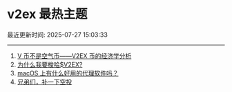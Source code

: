 # v2ex 最热主题

最近更新时间: 2025-07-27 15:03:33

--- 
1. [V 币不是空气币——V2EX 币的经济学分析](https://www.v2ex.com/t/1147929) 
2. [为什么我要梭哈$V2EX?](https://www.v2ex.com/t/1147939) 
3. [macOS 上有什么好用的代理软件吗？](https://www.v2ex.com/t/1147943) 
4. [兄弟们，补一下空投](https://www.v2ex.com/t/1147952) 

